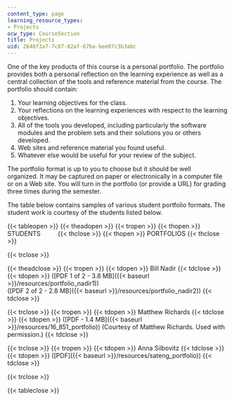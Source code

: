 ```yaml
---
content_type: page
learning_resource_types:
- Projects
ocw_type: CourseSection
title: Projects
uid: 2648f3a7-7c87-82af-67ba-bee07c3b3abc
---
```


One of the key products of this course is a personal portfolio. The portfolio provides both a personal reflection on the learning experience as well as a central collection of the tools and reference material from the course. The portfolio should contain:

1.  Your learning objectives for the class.
2.  Your reflections on the learning experiences with respect to the learning objectives.
3.  All of the tools you developed, including particularly the software modules and the problem sets and their solutions you or others developed.
4.  Web sites and reference material you found useful.
5.  Whatever else would be useful for your review of the subject.

The portfolio format is up to you to choose but it should be well organized. It may be captured on paper or electronically in a computer file or on a Web site. You will turn in the portfolio (or provide a URL) for grading three times during the semester.

The table below contains samples of various student portfolio formats. The student work is courtesy of the students listed below.

{{< tableopen >}}
{{< theadopen >}}
{{< tropen >}}
{{< thopen >}}
STUDENTS         
{{< thclose >}}
{{< thopen >}}
PORTFOLIOS
{{< thclose >}}

{{< trclose >}}

{{< theadclose >}}
{{< tropen >}}
{{< tdopen >}}
Bill Nadir
{{< tdclose >}}
{{< tdopen >}}
([PDF 1 of 2 - 3.8 MB]({{< baseurl >}}/resources/portfolio_nadir1))  
([PDF 2 of 2 - 2.8 MB]({{< baseurl >}}/resources/portfolio_nadir2))
{{< tdclose >}}

{{< trclose >}}
{{< tropen >}}
{{< tdopen >}}
Matthew Richards
{{< tdclose >}}
{{< tdopen >}}
([PDF - 1.4 MB]({{< baseurl >}}/resources/16_851_portfolio)) (Courtesy of Matthew Richards. Used with permission.)
{{< tdclose >}}

{{< trclose >}}
{{< tropen >}}
{{< tdopen >}}
Anna Silbovitz
{{< tdclose >}}
{{< tdopen >}}
([PDF]({{< baseurl >}}/resources/sateng_portfolio))
{{< tdclose >}}

{{< trclose >}}

{{< tableclose >}}
